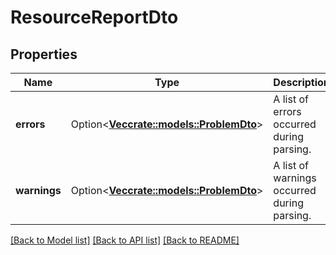 # ResourceReportDto

## Properties

Name | Type | Description | Notes
------------ | ------------- | ------------- | -------------
**errors** | Option<[**Vec<crate::models::ProblemDto>**](ProblemDto.md)> | A list of errors occurred during parsing. | [optional]
**warnings** | Option<[**Vec<crate::models::ProblemDto>**](ProblemDto.md)> | A list of warnings occurred during parsing. | [optional]

[[Back to Model list]](../README.md#documentation-for-models) [[Back to API list]](../README.md#documentation-for-api-endpoints) [[Back to README]](../README.md)


